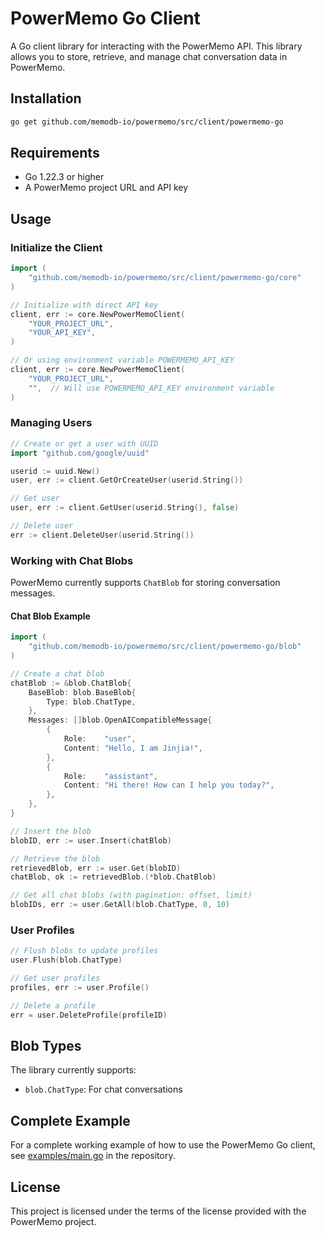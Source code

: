 # PowerMemo Go Client

A Go client library for interacting with the PowerMemo API. This library allows you to store, retrieve, and manage chat conversation data in PowerMemo.

## Installation

```bash
go get github.com/memodb-io/powermemo/src/client/powermemo-go
```

## Requirements

- Go 1.22.3 or higher
- A PowerMemo project URL and API key

## Usage

### Initialize the Client

```go
import (
    "github.com/memodb-io/powermemo/src/client/powermemo-go/core"
)

// Initialize with direct API key
client, err := core.NewPowerMemoClient(
    "YOUR_PROJECT_URL",
    "YOUR_API_KEY",
)

// Or using environment variable POWERMEMO_API_KEY
client, err := core.NewPowerMemoClient(
    "YOUR_PROJECT_URL",
    "",  // Will use POWERMEMO_API_KEY environment variable
)
```

### Managing Users

```go
// Create or get a user with UUID
import "github.com/google/uuid"

userid := uuid.New()
user, err := client.GetOrCreateUser(userid.String())

// Get user
user, err := client.GetUser(userid.String(), false)

// Delete user
err := client.DeleteUser(userid.String())
```

### Working with Chat Blobs

PowerMemo currently supports `ChatBlob` for storing conversation messages.

#### Chat Blob Example

```go
import (
    "github.com/memodb-io/powermemo/src/client/powermemo-go/blob"
)

// Create a chat blob
chatBlob := &blob.ChatBlob{
    BaseBlob: blob.BaseBlob{
        Type: blob.ChatType,
    },
    Messages: []blob.OpenAICompatibleMessage{
        {
            Role:    "user",
            Content: "Hello, I am Jinjia!",
        },
        {
            Role:    "assistant",
            Content: "Hi there! How can I help you today?",
        },
    },
}

// Insert the blob
blobID, err := user.Insert(chatBlob)

// Retrieve the blob
retrievedBlob, err := user.Get(blobID)
chatBlob, ok := retrievedBlob.(*blob.ChatBlob)

// Get all chat blobs (with pagination: offset, limit)
blobIDs, err := user.GetAll(blob.ChatType, 0, 10)
```

### User Profiles

```go
// Flush blobs to update profiles
user.Flush(blob.ChatType)

// Get user profiles
profiles, err := user.Profile()

// Delete a profile
err = user.DeleteProfile(profileID)
```

## Blob Types

The library currently supports:

- `blob.ChatType`: For chat conversations

## Complete Example

For a complete working example of how to use the PowerMemo Go client, see [examples/main.go](examples/main.go) in the repository.

## License

This project is licensed under the terms of the license provided with the PowerMemo project.
